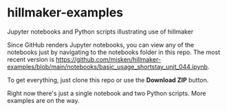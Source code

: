 # hillmaker-examples

Jupyter notebooks and Python scripts illustrating use of hillmaker

Since GitHub renders Jupyter notebooks, you can view any of the notebooks
just by navigating to the notebooks folder in this repo. The most
recent version is https://github.com/misken/hillmaker-examples/blob/main/notebooks/basic_usage_shortstay_unit_044.ipynb.

To get everything, just clone this repo or use the **Download ZIP** button.

Right now there's just a single notebook and two Python scripts. More examples
are on the way.


